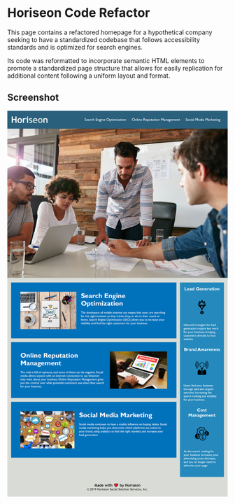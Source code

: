 # Horiseon Code Refactor
This page contains a refactored homepage for a hypothetical company seeking to have a standardized codebase that follows accessibility standards and is optimized for search engines.

Its code was reformatted to incorporate semantic HTML elements to promote a standardized page structure that allows for easily replication for additional content following a uniform layout and format.

## Screenshot
![Homepage screenshot](./screenshot.png)

